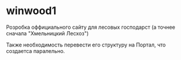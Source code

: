 # winwood1

Розробка оффициального сайту для лесовых господарст (а точнее сначала "Хмельницкий Лесхоз")

Также необходимость перевести его структуру на Портал, что создаетса паралельно.
